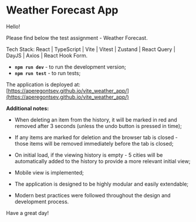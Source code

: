 # Weather Forecast App

Hello!

Please find below the test assignment - Weather Forecast.

Tech Stack: React | TypeScript | Vite | Vitest | Zustand | React Query | DayJS | Axios | React Hook Form.

- **`npm run dev`** - to run the development version;
- **`npm run test`** - to run tests;

The application is deployed at: [https://aperegontsev.github.io/vite_weather_app/](https://aperegontsev.github.io/vite_weather_app/)

**Additional notes:**

- When deleting an item from the history, it will be marked in red and removed after 3 seconds (unless the undo button is pressed in time);

- If any items are marked for deletion and the browser tab is closed - those items will be removed immediately before the tab is closed;
- On initial load, if the viewing history is empty - 5 cities will be automatically added to the history to provide a more relevant initial view;
- Mobile view is implemented;
- The application is designed to be highly modular and easily extendable;
- Modern best practices were followed throughout the design and development process.

Have a great day!
